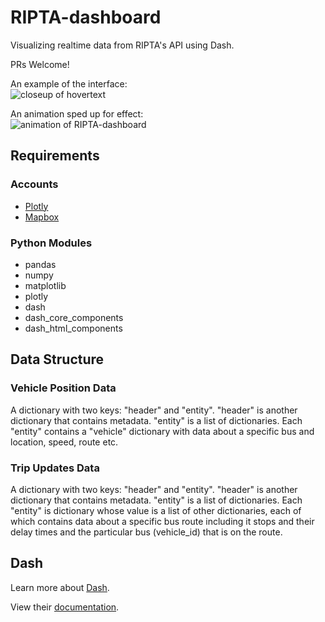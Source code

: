 # RIPTA-dashboard
Visualizing realtime data from RIPTA's API using Dash.  

PRs Welcome!  

An example of the interface:  
<img src="https://i.imgur.com/yyCFtfQ.png" alt="closeup of hovertext">  

An animation sped up for effect:  
<img src="https://i.imgur.com/TEcu88o.gif" alt="animation of RIPTA-dashboard">

## Requirements
### Accounts
* [Plotly](https://plot.ly/accounts/login/?action=login)
* [Mapbox](https://www.mapbox.com/signin/)
### Python Modules
* pandas
* numpy
* matplotlib
* plotly
* dash
* dash_core_components
* dash_html_components

## Data Structure
### Vehicle Position Data
A dictionary with two keys: "header" and "entity".
"header" is another dictionary that contains metadata.
"entity" is a list of dictionaries.
Each "entity" contains a "vehicle" dictionary with data about a specific bus and location, speed, route etc.

### Trip Updates Data
A dictionary with two keys: "header" and "entity".
"header" is another dictionary that contains metadata.
"entity" is a list of dictionaries.
Each "entity" is dictionary whose value is a list of other dictionaries, each of which contains data about a specific bus route including it stops and their delay times and the particular bus (vehicle_id) that is on the route.  

## Dash
Learn more about [Dash](https://plot.ly/dash/).  

View their [documentation](https://github.com/plotly/dash).
